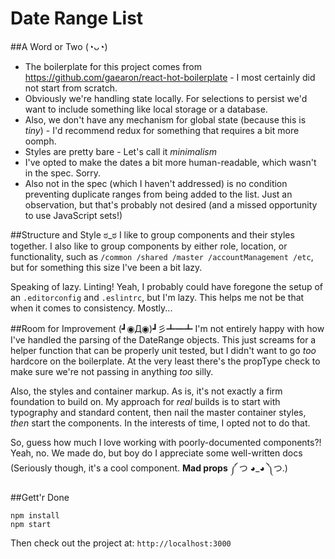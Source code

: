 Date Range List
===============

##A Word or Two (◔ᴗ◔)
* The boilerplate for this project comes from https://github.com/gaearon/react-hot-boilerplate - I most certainly did not start from scratch.
* Obviously we're handling state locally.  For selections to persist we'd want to include something like local storage or a database.
* Also, we don't have any mechanism for global state (because this is *tiny*) - I'd recommend redux for something that requires a bit more oomph.
* Styles are pretty bare - Let's call it *minimalism*
* I've opted to make the dates a bit more human-readable, which wasn't in the spec.  Sorry.
* Also not in the spec (which I haven't addressed) is no condition preventing duplicate ranges from being added to the list.  Just an observation, but that's probably not desired (and a missed opportunity to use JavaScript sets!)

##Structure and Style ಠ_ಠ
I like to group components and their styles together.  I also like to group components by either role, location, or functionality, such as `/common /shared /master /accountManagement /etc`, but for something this size I've been a bit lazy.

Speaking of lazy. Linting!  Yeah, I probably could have foregone the setup of an `.editorconfig` and `.eslintrc`, but I'm lazy.  This helps me not be that when it comes to consistency.  Mostly...

##Room for Improvement (┛◉Д◉)┛彡┻━┻
I'm not entirely happy with how I've handled the parsing of the DateRange objects.  This just screams for a helper function that can be properly unit tested, but I didn't want to go *too* hardcore on the boilerplate.  At the very least there's the propType check to make sure we're not passing in anything *too* silly.

Also, the styles and container markup.  As is, it's not exactly a firm foundation to build on.  My approach for *real* builds is to start with typography and standard content, then nail the master container styles, *then* start the components.  In the interests of time, I opted not to do that.

So, guess how much I love working with poorly-documented components?!  Yeah, no.  We made do, but boy do I appreciate some well-written docs (Seriously though, it's a cool component.  **Mad props** ༼ つ ◕_◕ ༽つ.)

##Gett'r Done
```
npm install
npm start
```
Then check out the project at: `http://localhost:3000`
